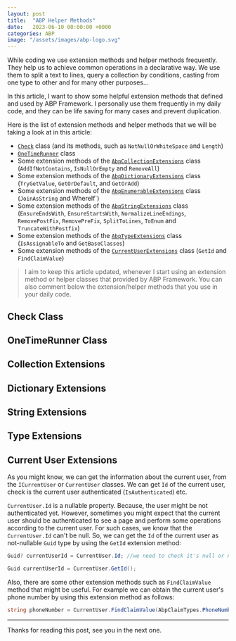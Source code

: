 ```yaml
---
layout: post
title:  "ABP Helper Methods"
date:   2023-06-10 00:00:00 +0000
categories: ABP
image: "/assets/images/abp-logo.svg"
---
```


While coding we use extension methods and helper methods frequently. They help us to achieve common operations in a declarative way. We use them to split a text to lines, query a collection by conditions, casting from one type to other and for many other purposes...

In this article, I want to show some helpful extension methods that defined and used by ABP Framework. I personally use them frequently in my daily code, and they can be life saving for many cases and prevent duplication.

Here is the list of extension methods and helper methods that we will be taking a look at in this article:

* [`Check`](https://github.com/abpframework/abp/blob/dev/framework/src/Volo.Abp.Core/Volo/Abp/Check.cs) class (and its methods, such as `NotNullOrWhiteSpace` and `Length`)
* [`OneTimeRunner`](https://github.com/abpframework/abp/blob/dev/framework/src/Volo.Abp.Core/Volo/Abp/Threading/OneTimeRunner.cs) class
* Some extension methods of the [`AbpCollectionExtensions`](https://github.com/abpframework/abp/blob/dev/framework/src/Volo.Abp.Core/System/Collections/Generic/AbpCollectionExtensions.cs) class (`AddIfNotContains`, `IsNullOrEmpty` and `RemoveAll`)
* Some extension methods of the [`AbpDictionaryExtensions`](https://github.com/abpframework/abp/blob/dev/framework/src/Volo.Abp.Core/System/Collections/Generic/AbpDictionaryExtensions.cs) class (`TryGetValue`,  `GetOrDefault`, and `GetOrAdd`)
* Some extension methods of the [`AbpEnumerableExtensions`](https://github.com/abpframework/abp/blob/dev/framework/src/Volo.Abp.Core/System/Collections/Generic/AbpEnumerableExtensions.cs) class (`JoinAsString` and WhereIf`)
* Some extension methods of the [`AbpStringExtensions`](https://github.com/abpframework/abp/blob/dev/framework/src/Volo.Abp.Core/System/AbpStringExtensions.cs) class (`EnsureEndsWith`, `EnsureStartsWith`, `NormalizeLineEndings`, `RemovePostFix`, `RemovePreFix`, `SplitToLines`, `ToEnum` and `TruncateWithPostfix`)
* Some extension methods of the [`AbpTypeExtensions`](https://github.com/abpframework/abp/blob/dev/framework/src/Volo.Abp.Core/System/AbpTypeExtensions.cs) class (`IsAssignableTo` and `GetBaseClasses`)
* Some extension methods of the [`CurrentUserExtensions`](https://github.com/abpframework/abp/blob/dev/framework/src/Volo.Abp.Security/Volo/Abp/Users/CurrentUserExtensions.cs) class (`GetId` and `FindClaimValue`)

> I aim to keep this article updated, whenever I start using an extension method or helper classes that provided by ABP Framework. You can also comment below the extension/helper methods that you use in your daily code.

## Check Class

## OneTimeRunner Class

## Collection Extensions

## Dictionary Extensions

## String Extensions

## Type Extensions

## Current User Extensions

As you might know, we can get the information about the current user, from the `ICurrentUser` or `CurrentUser` classes. We can get `Id` of the current user, check is the current user authenticated (`IsAuthenticated`) etc. 

`CurrentUser.Id` is a nullable property. Because, the user might be not authenticated yet. However, sometimes you might expect that the current user should be authenticated to see a page and perform some operations according to the current user. For such cases, we know that the `CurrentUser.Id` can't be null. So, we can get the `Id` of the current user as not-nullable `Guid` type by using the `GetId` extension method:

```csharp
Guid? currentUserId = CurrentUser.Id; //we need to check it's null or not to use it etc.

Guid currentUserId = CurrentUser.GetId();
```

Also, there are some other extension methods such as `FindClaimValue` method that might be useful. For example we can obtain the current user's phone number by using this extension method as follows:

```csharp
string phoneNumber = CurrentUser.FindClaimValue(AbpClaimTypes.PhoneNumber);
```

---

Thanks for reading this post, see you in the next one.
